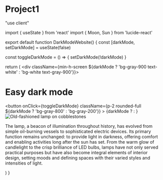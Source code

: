# Project1
"use client"

import { useState } from 'react'
import { Moon, Sun } from 'lucide-react'

export default function DarkModeWebsite() {
  const [darkMode, setDarkMode] = useState(false)

  const toggleDarkMode = () => {
    setDarkMode(!darkMode)
  }

  return (
    <div className={min-h-screen ${darkMode ? 'bg-gray-900 text-white' : 'bg-white text-gray-900'}}>
      <div className="container mx-auto px-4 py-8">
        <div className="flex justify-between items-center mb-8">
          <h1 className="text-2xl font-bold">Easy dark mode</h1>
          <button
            onClick={toggleDarkMode}
            className={p-2 rounded-full ${darkMode ? 'bg-gray-800' : 'bg-gray-200'}}
          >
            {darkMode ? <Sun className="h-6 w-6" /> : <Moon className="h-6 w-6" />}
          </button>
        </div>
        <div className="max-w-md mx-auto">
          <img
            src="/placeholder.svg?height=400&width=300"
            alt="Old-fashioned lamp on cobblestones"
            className="w-full h-auto mb-4 rounded-lg shadow-lg"
          />
          <p className="mt-4">
            The lamp, a beacon of illumination throughout history, has evolved from simple oil-burning vessels to sophisticated electric devices. Its primary function remains unchanged: to provide light in darkness, offering comfort and enabling activities long after the sun has set. From the warm glow of candlelight to the crisp brilliance of LED bulbs, lamps have not only served practical purposes but have also become integral elements of interior design, setting moods and defining spaces with their varied styles and intensities of light.
          </p>
        </div>
      </div>
    </div>
  )
}

